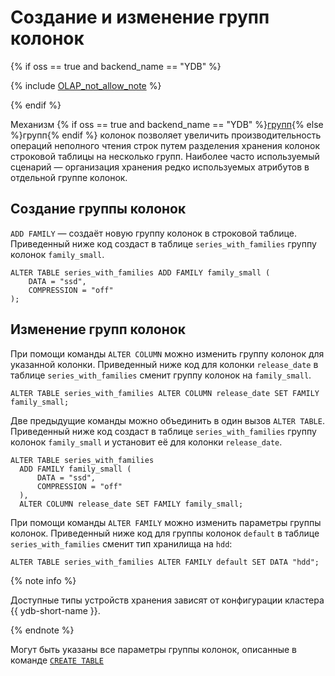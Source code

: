 # Создание и изменение групп колонок

{% if oss == true and backend_name == "YDB" %}

{% include [OLAP_not_allow_note](../../../../_includes/not_allow_for_olap_note.md) %}

{% endif %}

Механизм {% if oss == true and backend_name == "YDB" %}[групп](../../../../concepts/datamodel/table.md#column-groups){% else %}групп{% endif %} колонок позволяет увеличить производительность операций неполного чтения строк путем разделения хранения колонок строковой таблицы на несколько групп. Наиболее часто используемый сценарий — организация хранения редко используемых атрибутов в отдельной группе колонок.

## Создание группы колонок
```ADD FAMILY``` — создаёт новую группу колонок в строковой таблице. Приведенный ниже код создаст в таблице ```series_with_families``` группу колонок ```family_small```.

```yql
ALTER TABLE series_with_families ADD FAMILY family_small (
    DATA = "ssd",
    COMPRESSION = "off"
);
```

## Изменение групп колонок

При помощи команды ```ALTER COLUMN``` можно изменить группу колонок для указанной колонки. Приведенный ниже код для колонки ```release_date``` в таблице ```series_with_families``` сменит группу колонок на ```family_small```.

```yql
ALTER TABLE series_with_families ALTER COLUMN release_date SET FAMILY family_small;
```

Две предыдущие команды можно объединить в один вызов ```ALTER TABLE```. Приведенный ниже код создаст в таблице ```series_with_families``` группу колонок ```family_small``` и установит её для колонки ```release_date```.

```yql
ALTER TABLE series_with_families
  ADD FAMILY family_small (
      DATA = "ssd",
      COMPRESSION = "off"
  ),
  ALTER COLUMN release_date SET FAMILY family_small;
```

При помощи команды ```ALTER FAMILY``` можно изменить параметры группы колонок. Приведенный ниже код для группы колонок ```default``` в таблице ```series_with_families``` сменит тип хранилища на ```hdd```:

```yql
ALTER TABLE series_with_families ALTER FAMILY default SET DATA "hdd";
```

{% note info %}

Доступные типы устройств хранения зависят от конфигурации кластера {{ ydb-short-name }}.

{% endnote %}

Могут быть указаны все параметры группы колонок, описанные в команде [`CREATE TABLE`](../create_table/secondary_index.md)